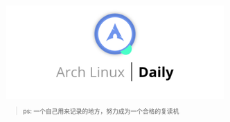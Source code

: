 <div style="text-align: center">
    <img src="./Logo/Logo.png"/>
</div>

> ps: 一个自己用来记录的地方，努力成为一个合格的复读机
